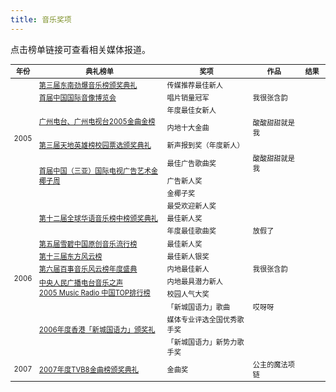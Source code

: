 ```yaml
---
title: 音乐奖项
---
```


点击榜单链接可查看相关媒体报道。

<table style="font-size:80%;">
<thead>
<tr>
    <th>年份</th>
    <th>典礼榜单</th>
    <th>奖项</th>
    <th>作品</th>
    <th style="width:8.5%">结果</th>
</tr>
</thead>
<tbody>
<tr>
    <td rowspan="8">2005</td>
    <td>
        <a href="http://ent.sina.com.cn/y/2005-10-21/0939871764.html" target="_blank" rel="noopener">第三届东南劲爆音乐榜颁奖典礼</a>
    </td>
    <td>传媒推荐最佳新人</td>
    <td class="na"></td>
    <td class="nom"></td>
</tr>
<tr>
    <td>
        <a href="http://music.yule.sohu.com/20051115/n240720060.shtml" target="_blank" rel="noopener">首届中国国际音像博览会</a>
    </td>
    <td>唱片销量冠军</td>
    <td>我很张含韵</td>
    <td class="won"></td>
</tr>
<tr>
    <td rowspan="2">
        <a href="http://ent.sina.com.cn/y/p/2005-12-05/1821918197.html" target="_blank" rel="noopener">广州电台、广州电视台2005金曲金榜</a>
    </td>
    <td>年度最佳女新人</td>
    <td class="na"></td>
    <td class="won"></td>
</tr>
<tr>
    <td>内地十大金曲</td>
    <td>酸酸甜甜就是我</td>
    <td class="won"></td>
</tr>
<tr>
    <td>
        <a href="http://music.yule.sohu.com/20051216/n240991811_1.shtml" target="_blank" rel="noopener">第三届天地英雄榜校园票选颁奖典礼</a>
    </td>
    <td>新声报到奖（年度新人）</td>
    <td class="na"></td>
    <td class="won"></td>
</tr>
<tr>
    <td rowspan="3">
        <a href="http://music.yule.sohu.com/20051227/n241161417.shtml" target="_blank" rel="noopener">首届中国（三亚）国际电视广告艺术金椰子周</a>
    </td>
    <td>最佳广告歌曲奖</td>
    <td>酸酸甜甜就是我</td>
    <td class="won"></td>
</tr>
<tr>
<td>广告新人奖
</td>
    <td class="na"></td>
    <td class="won"></td>
</tr>
<tr>
<td>金椰子奖
</td>
    <td class="na"></td>
    <td class="won"></td>
</tr>
<tr>
    <td rowspan="11">2006</td>
    <td rowspan="3">
        <a href="http://ent.sina.com.cn/y/2005-12-22/1519937771.html" target="_blank" rel="noopener">第十二届全球华语音乐榜中榜颁奖典礼</a>
    </td>
    <td>最受欢迎新人奖</td>
    <td class="na"></td>
    <td class="nom"></td>

</tr>
<tr>
    <td>最佳新人奖</td>
    <td class="na"></td>
    <td class="nom"></td>
</tr>
<tr>
    <td>年度最佳歌曲奖</td>
    <td>放假了</td>
    <td class="nom"></td>
</tr>
<tr>
    <td>
        <a href="http://ent.sina.com.cn/y/2006-01-16/1634961407.html" target="_blank" rel="noopener">第五届雪碧中国原创音乐流行榜</a>
    </td>
    <td>最佳新人奖</td>
    <td class="na"></td>
    <td class="won"></td>
</tr>
<tr>
    <td>
        <a href="http://ent.sina.com.cn/y/2006-03-25/19151027018.html" target="_blank" rel="noopener">第十三届东方风云榜</a>
    </td>
    <td>最佳新人银奖</td>
    <td class="na"></td>
    <td class="won"></td>
</tr>
<tr>
    <td>
        <a href="http://ent.sina.com.cn/y/2006-02-20/1650991347.html" target="_blank" rel="noopener">第六届百事音乐风云榜年度盛典</a>
    </td>
    <td>内地最佳新人</td>
    <td>我很张含韵</td>
    <td class="nom"></td>
</tr>
<tr>
    <td rowspan="2">
        <a href="http://ent.sina.com.cn/y/2006-04-24/23191063463.html" target="_blank" rel="noopener">中央人民广播电台音乐之声<br/>2005 Music Radio 中国TOP排行榜</a>
    </td>
    <td>内地最具潜力新人</td>
    <td class="na"></td>
    <td class="won"></td>
</tr>
<tr>
    <td>校园人气大奖</td>
    <td class="na"></td>
    <td class="won"></td>
</tr>
<tr>
    <td rowspan="3">
        <a href="http://ent.sina.com.cn/y/2006-08-06/20531188640.html" target="_blank" rel="noopener">2006年度香港「新城国语力」颁奖礼</a>
    </td>
    <td>「新城国语力」歌曲</td>
    <td>哎呀呀</td>
    <td class="won"></td>
</tr>
<tr>
    <td>媒体专业评选全国优秀歌手奖</td>
    <td class="na"></td>
    <td class="won"></td>
</tr>
<tr>
    <td>「新城国语力」新势力歌手奖</td>
    <td class="na"></td>
    <td class="won"></td>
</tr>
<tr>
    <td>2007</td>
    <td>
        <a href="http://ent.sina.com.cn/y/2007-12-14/15101834691.shtml" target="_blank" rel="noopener">2007年度TVB8金曲榜颁奖典礼</a>
    </td>
    <td>金曲奖</td>
    <td>公主的魔法项链</td>
    <td class="nom"></td>
</tr>
</tbody>
</table>